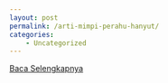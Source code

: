 ```yaml
---
layout: post
permalink: /arti-mimpi-perahu-hanyut/
categories:
    - Uncategorized
---
```


[Baca Selengkapnya](/10)